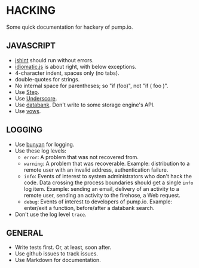 # HACKING

Some quick documentation for hackery of pump.io.

## JAVASCRIPT

* [jshint](http://www.jshint.com/) should run without errors.
* [idiomatic.js](https://github.com/rwldrn/idiomatic.js) is about right, with below exceptions.
* 4-character indent, spaces only (no tabs).
* double-quotes for strings.
* No internal space for parentheses; so "if (foo)", not "if ( foo )".
* Use [Step](https://github.com/creationix/step).
* Use [Underscore](http://underscorejs.org/).
* Use [databank](https://github.com/evanp/databank). Don't write to some storage engine's API.
* Use [vows](http://vowsjs.org/).

## LOGGING

* Use [bunyan](https://github.com/trentm/node-bunyan) for logging.
* Use these log levels:
  * `error`: A problem that was not recovered from.
  * `warning`: A problem that was recoverable. Example:
    distribution to a remote user with an invalid address, authentication failure.
  * `info`: Events of interest to system administrators who don't hack the code.
    Data crossing the process boundaries should get a single `info` log item.
    Example: sending an email, delivery of an activity to a remote user, sending
    an activity to the firehose, a Web request.
  * `debug`: Events of interest to developers of pump.io. Example: enter/exit
    a function, before/after a databank search.
* Don't use the log level `trace`.
  
## GENERAL

* Write tests first. Or, at least, soon after.
* Use github issues to track issues.
* Use Markdown for documentation.

